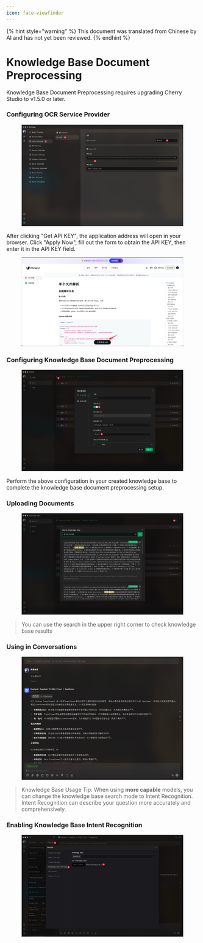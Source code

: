 ```yaml
---
icon: face-viewfinder
---
```


{% hint style="warning" %}
This document was translated from Chinese by AI and has not yet been reviewed.
{% endhint %}

# Knowledge Base Document Preprocessing

Knowledge Base Document Preprocessing requires upgrading Cherry Studio to v1.5.0 or later.

### Configuring OCR Service Provider

<figure><img src="../.gitbook/assets/CleanShot 2025-06-03 at 11.50.10@2x (1).jpg" alt=""><figcaption></figcaption></figure>

After clicking "Get API KEY", the application address will open in your browser. Click "Apply Now", fill out the form to obtain the API KEY, then enter it in the API KEY field.

<figure><img src="../.gitbook/assets/CleanShot 2025-06-03 at 11.51.55@2x.jpg" alt=""><figcaption></figcaption></figure>

### Configuring Knowledge Base Document Preprocessing

<figure><img src="../.gitbook/assets/CleanShot 2025-06-03 at 20.01.03@2x.jpg" alt=""><figcaption></figcaption></figure>

Perform the above configuration in your created knowledge base to complete the knowledge base document preprocessing setup.

### Uploading Documents

<figure><img src="../.gitbook/assets/CleanShot 2025-06-03 at 12.01.59@2x.jpg" alt=""><figcaption></figcaption></figure>

> You can use the search in the upper right corner to check knowledge base results

### Using in Conversations

<figure><img src="../.gitbook/assets/CleanShot 2025-06-03 at 14.11.00@2x.jpg" alt=""><figcaption></figcaption></figure>

> Knowledge Base Usage Tip: When using **more capable** models, you can change the knowledge base search mode to Intent Recognition. Intent Recognition can describe your question more accurately and comprehensively.

### Enabling Knowledge Base Intent Recognition

<figure><img src="../.gitbook/assets/CleanShot 2025-06-03 at 14.12.47@2x.jpg" alt=""><figcaption></figcaption></figure>